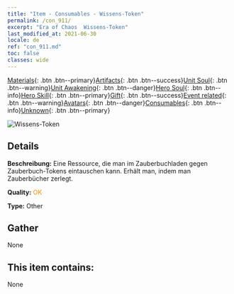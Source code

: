 ```yaml
---
title: "Item - Consumables - Wissens-Token"
permalink: /con_911/
excerpt: "Era of Chaos  Wissens-Token"
last_modified_at: 2021-06-30
locale: de
ref: "con_911.md"
toc: false
classes: wide
---
```

 [Materials](/ItemsDE/){: .btn .btn--primary}[Artifacts](/ItemsDE/Artifacts/){: .btn .btn--success}[Unit Soul](/ItemsDE/UnitSoul/){: .btn .btn--warning}[Unit Awakening](/ItemsDE/UnitAwakening/){: .btn .btn--danger}[Hero Soul](/ItemsDE/HeroSoul/){: .btn .btn--info}[Hero Skill](/ItemsDE/HeroSkill/){: .btn .btn--primary}[Gift](/ItemsDE/Gift/){: .btn .btn--success}[Event related](/ItemsDE/Events/){: .btn .btn--warning}[Avatars](/ItemsDE/Avatars/){: .btn .btn--danger}[Consumables](/ItemsDE/Consumables/){: .btn .btn--info}[Unknown](/ItemsDE/Unknown/){: .btn .btn--primary}

 ![Wissens-Token](/images/t/i_40004.png)

## Details
 **Beschreibung:** Eine Ressource, die man im Zauberbuchladen gegen Zauberbuch-Tokens eintauschen kann. Erhält man, indem man Zauberbücher zerlegt.

 **Quality:** <span style="color: #FF8C00">OK</span>

 **Type:** Other

## Gather

  None

## This item contains:

  None

